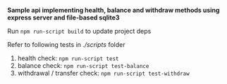 **Sample api implementing health, balance and withdraw methods using express server and file-based sqlite3**

Run `npm run-script build` to update project deps

Refer to following tests in _./scripts_ folder
1. health check: `npm run-script test`
2. balance check: `npm run-script test-balance`
3. withdrawal / transfer check: `npm run-script test-withdraw`


